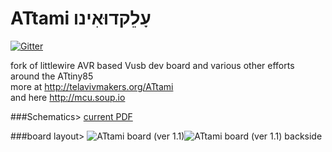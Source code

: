 ATtami עָלֵקדוּאִינו
=================

[![Gitter](https://badges.gitter.im/Join%20Chat.svg)](https://gitter.im/telavivmakers/at-tami?utm_source=badge&utm_medium=badge&utm_campaign=pr-badge&utm_content=badge)

fork of littlewire AVR based Vusb dev board and various other efforts around the ATtiny85 <br>
more at http://telavivmakers.org/ATtami<br>
and here http://mcu.soup.io<br>

###Schematics> 
[current PDF](https://github.com/telavivmakers/at-tami/raw/master/ATTAMI-V0.00.sch.pdf)

###board layout> 
<img src="http://i.imgur.com/USDaUxM.jpg" alt="ATtami board (ver 1.1)"><img src="http://i.imgur.com/4646Ll3.png?2" alt="ATtami board (ver 1.1) backside">

